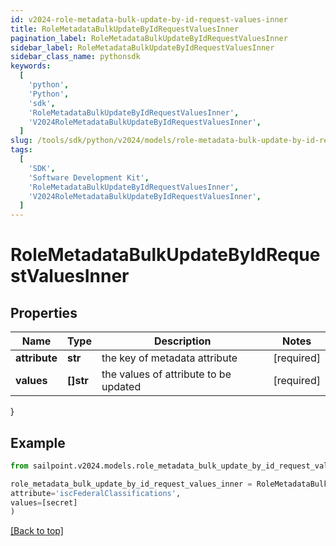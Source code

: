```yaml
---
id: v2024-role-metadata-bulk-update-by-id-request-values-inner
title: RoleMetadataBulkUpdateByIdRequestValuesInner
pagination_label: RoleMetadataBulkUpdateByIdRequestValuesInner
sidebar_label: RoleMetadataBulkUpdateByIdRequestValuesInner
sidebar_class_name: pythonsdk
keywords:
  [
    'python',
    'Python',
    'sdk',
    'RoleMetadataBulkUpdateByIdRequestValuesInner',
    'V2024RoleMetadataBulkUpdateByIdRequestValuesInner',
  ]
slug: /tools/sdk/python/v2024/models/role-metadata-bulk-update-by-id-request-values-inner
tags:
  [
    'SDK',
    'Software Development Kit',
    'RoleMetadataBulkUpdateByIdRequestValuesInner',
    'V2024RoleMetadataBulkUpdateByIdRequestValuesInner',
  ]
---
```


# RoleMetadataBulkUpdateByIdRequestValuesInner

## Properties

| Name | Type | Description | Notes |
| --- | --- | --- | --- |
| **attribute** | **str** | the key of metadata attribute | [required] |
| **values** | **[]str** | the values of attribute to be updated | [required] |

}

## Example

```python
from sailpoint.v2024.models.role_metadata_bulk_update_by_id_request_values_inner import RoleMetadataBulkUpdateByIdRequestValuesInner

role_metadata_bulk_update_by_id_request_values_inner = RoleMetadataBulkUpdateByIdRequestValuesInner(
attribute='iscFederalClassifications',
values=[secret]
)

```

[[Back to top]](#)
